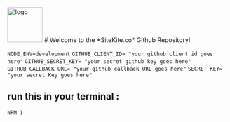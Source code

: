 <img src="https://github.com/tommygaessler/galvanize-q2-group-project/blob/master/src/client/img/kite.png" style="height:80px; width:80px" alt="logo">
# Welcome to the *SiteKite.co* Github Repository!


`NODE_ENV=development`
`GITHUB_CLIENT_ID= "your github client id goes here"`
`GITHUB_SECRET_KEY= "your secret github key goes here"`
`GITHUB_CALLBACK_URL= "your github callback URL goes here"`
`SECRET_KEY= "your secret Key goes here"`


## run this in your terminal :
`NPM I`
